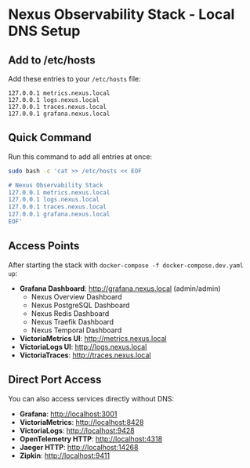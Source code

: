 # Nexus Observability Stack - Local DNS Setup

## Add to /etc/hosts

Add these entries to your `/etc/hosts` file:

```text
127.0.0.1 metrics.nexus.local
127.0.0.1 logs.nexus.local
127.0.0.1 traces.nexus.local
127.0.0.1 grafana.nexus.local
```

## Quick Command

Run this command to add all entries at once:

```bash
sudo bash -c 'cat >> /etc/hosts << EOF

# Nexus Observability Stack
127.0.0.1 metrics.nexus.local
127.0.0.1 logs.nexus.local
127.0.0.1 traces.nexus.local
127.0.0.1 grafana.nexus.local
EOF'
```

## Access Points

After starting the stack with `docker-compose -f docker-compose.dev.yaml up`:

- **Grafana Dashboard**: <http://grafana.nexus.local> (admin/admin)
  - Nexus Overview Dashboard
  - Nexus PostgreSQL Dashboard
  - Nexus Redis Dashboard
  - Nexus Traefik Dashboard
  - Nexus Temporal Dashboard
- **VictoriaMetrics UI**: <http://metrics.nexus.local>
- **VictoriaLogs UI**: <http://logs.nexus.local>
- **VictoriaTraces**: <http://traces.nexus.local>

## Direct Port Access

You can also access services directly without DNS:

- **Grafana**: <http://localhost:3001>
- **VictoriaMetrics**: <http://localhost:8428>
- **VictoriaLogs**: <http://localhost:9428>
- **OpenTelemetry HTTP**: <http://localhost:4318>
- **Jaeger HTTP**: <http://localhost:14268>
- **Zipkin**: <http://localhost:9411>
